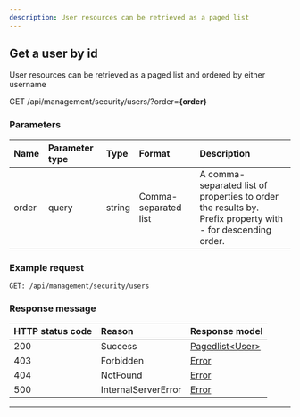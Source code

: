 ```yaml
---
description: User resources can be retrieved as a paged list
---
```


## Get a user by id

User resources can be retrieved as a paged list and ordered by either username

<span class="label label--get">GET</span> /api/management/security/users/?order=**{order}**

### Parameters

| Name  | Parameter type | Type   | Format               | Description                                                                                                    |
|:------|:---------------|:-------|:---------------------|:---------------------------------------------------------------------------------------------------------------|
| order | query          | string | Comma-separated list | A comma-separated list of properties to order the results by. <br>Prefix property with - for descending order. |

### Example request

```http
GET: /api/management/security/users
```

### Response message

| HTTP status code | Reason              | Response model                          |
|:-----------------|:--------------------|:----------------------------------------|
| 200              | Success             | [Pagedlist&lt;User&gt;](/model/user.md) |
| 403              | Forbidden           | [Error](/key-concepts/errors.md)        |
| 404              | NotFound            | [Error](/key-concepts/errors.md)        |
| 500              | InternalServerError | [Error](/key-concepts/errors.md)        |

---